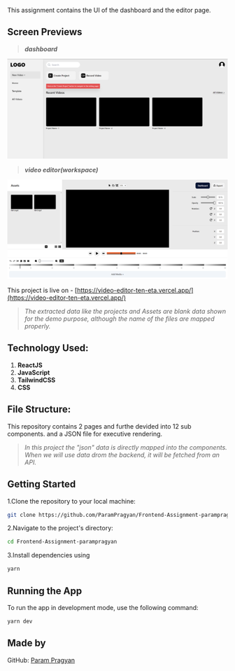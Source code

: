 This assignment contains the UI of the dashboard and the editor page.

## Screen Previews

<blockquote><b><i>dashboard</i></b></blockquote>

![alt text](public/ss1.png)

<blockquote><b><i>video editor(workspace)</i></b></blockquote>

![alt text](public/ss2.png)

This project is live on - [https://video-editor-ten-eta.vercel.app/](https://video-editor-ten-eta.vercel.app/)


> <i> The extracted data like the projects and Assets are blank data shown for the demo purpose, although the name of the files are mapped properly.</i>


## Technology Used:

1. **ReactJS**
2. **JavaScript**
3. **TailwindCSS**
4. **CSS**



## File Structure:

This repository contains 2 pages and furthe devided into 12 sub components. and a JSON file for executive rendering.

> <i> In this project the "json" data is directly mapped into the components. When we will use data drom the backend, it will be fetched from an API.</i>

## Getting Started

1.Clone the repository to your local machine:

```bash
git clone https://github.com/ParamPragyan/Frontend-Assignment-parampragyan.git
```

2.Navigate to the project's directory:

```bash
cd Frontend-Assignment-parampragyan
```

3.Install dependencies using

```bash
yarn
```

## Running the App

To run the app in development mode, use the following command:


```bash
yarn dev
```
## Made by

GitHub: [Param Pragyan](https://github.com/ParamPragyan)